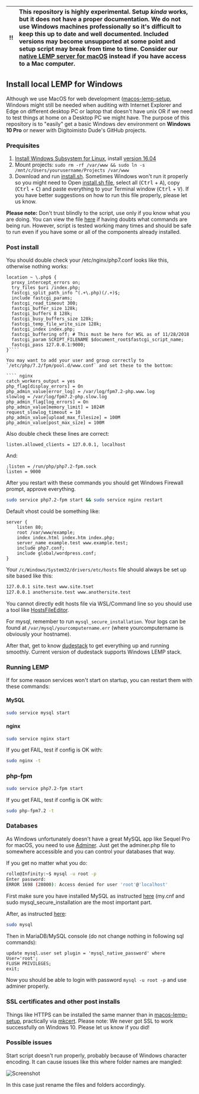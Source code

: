 | :bangbang: | **This repository is highly experimental. Setup *kinda* works, but it does not have a proper documentation. We do not use Windows machines professionally so it's difficult to keep this up to date and well documented. Included versions may become unsupported at some point and setup script may break from time to time. Consider our [native LEMP server for macOS](https://github.com/digitoimistodude/macos-lemp-setup) instead if you have access to a Mac computer.**  |
|:------------:|:------------------------------------------------------------------------------------------------------------------------------------------------------------------------|


## Install local LEMP for Windows

Although we use MacOS for web development ([macos-lemp-setup](https://github.com/digitoimistodude/macos-lemp-setup), Windows might still be needed when auditing with Internet Explorer and Edge on different desktop PC or laptop that doesn't have unix OR if we need to test things at home on a Desktop PC we might have. The purpose of this repository is to "easily" get a basic Windows dev environment on **Windows 10 Pro** or newer with Digitoimisto Dude's GitHub projects.

### Prequisites 

1. [Install Windows Subsystem for Linux](https://docs.microsoft.com/en-us/windows/wsl/install-win10), install [version 16.04](https://gist.github.com/xynova/87beae35688476efb2ee290d3926f5bb)
2. Mount projects: `sudo rm -rf /var/www && sudo ln -s /mnt/c/Users/yourusername/Projects /var/www`
3. Download and run [install.sh](https://raw.githubusercontent.com/digitoimistodude/windows-lemp-setup/master/install.sh). Sometimes Windows won't run it properly so you might need to Open [install.sh file](https://raw.githubusercontent.com/digitoimistodude/windows-lemp-setup/master/install.sh), select all (<kbd>Ctrl</kbd> + <kbd>A</kbd>), copy (<kbd>Ctrl</kbd> + <kbd>C</kbd>) and paste everything to your Terminal window (<kbd>Ctrl</kbd> + <kbd>V</kbd>). If you have better suggestions on how to run this file properly, please let us know.

**Please note:** Don't trust blindly to the script, use only if you know what you are doing. You can view the file [here](https://github.com/digitoimistodude/windows-lemp-setup/blob/master/install.sh) if having doubts what commands are being run. However, script is tested working many times and should be safe to run even if you have some or all of the components already installed.

### Post install

You should double check your /etc/nginx/php7.conf looks like this, otherwise nothing works:

```` nginx
location ~ \.php$ {
  proxy_intercept_errors on;
  try_files $uri /index.php;
  fastcgi_split_path_info ^(.+\.php)(/.+)$;
  include fastcgi_params;
  fastcgi_read_timeout 300;
  fastcgi_buffer_size 128k;
  fastcgi_buffers 8 128k;
  fastcgi_busy_buffers_size 128k;
  fastcgi_temp_file_write_size 128k;
  fastcgi_index index.php;
  fastcgi_buffering off; # This must be here for WSL as of 11/28/2018
  fastcgi_param SCRIPT_FILENAME $document_root$fastcgi_script_name;
  fastcgi_pass 127.0.0.1:9000;
}````

You may want to add your user and group correctly to `/etc/php/7.2/fpm/pool.d/www.conf` and set these to the bottom:

```` nginx
catch_workers_output = yes
php_flag[display_errors] = On
php_admin_value[error_log] = /var/log/fpm7.2-php.www.log 
slowlog = /var/log/fpm7.2-php.slow.log 
php_admin_flag[log_errors] = On
php_admin_value[memory_limit] = 1024M
request_slowlog_timeout = 10
php_admin_value[upload_max_filesize] = 100M
php_admin_value[post_max_size] = 100M
````

Also double check these lines are correct:

```` nginx
listen.allowed_clients = 127.0.0.1, localhost
````

And:

```` nginx
;listen = /run/php/php7.2-fpm.sock
listen = 9000
````

After you restart with these commands you should get Windows Firewall prompt, approve everything.

``` bash
sudo service php7.2-fpm start && sudo service nginx restart
```

Default vhost could be something like:

```` nginx
server {
    listen 80;
    root /var/www/example;
    index index.html index.htm index.php;
    server_name example.test www.example.test;
    include php7.conf;
    include global/wordpress.conf;
}
````

Your `/c/Windows/System32/drivers/etc/hosts` file should always be set up site based like this:

```` bash
127.0.0.1 site.test www.site.tset
127.0.0.1 anothersite.test www.anothersite.test
````

You cannot directly edit hosts file via WSL/Command line so you should use a tool like [HostsFileEditor](https://github.com/scottlerch/HostsFileEditor).

For mysql, remember to run `mysql_secure_installation`. Your logs can be found at `/var/mysql/yourcomputername.err` (where yourcomputername is obviously your hostname).

After that, get to know [dudestack](https://github.com/digitoimistodude/dudestack) to get everything up and running smoothly. Current version of dudestack supports Windows LEMP stack.

### Running LEMP

If for some reason services won't start on startup, you can restart them with these commands:

#### MySQL

``` bash
sudo service mysql start
```

#### nginx

``` bash
sudo service nginx start
```

If you get FAIL, test if config is OK with:

``` bash
sudo nginx -t
```

### php-fpm

``` bash
sudo service php7.2-fpm start
```

If you get FAIL, test if config is OK with:

``` bash
sudo php-fpm7.2 -t
```

### Databases

As Windows unfortunately doesn't have a great MySQL app like Sequel Pro for macOS, you need to use [Adminer](https://www.adminer.org/). Just get the adminer.php file to somewhere accessible and you can control your databases that way.

If you get no matter what you do:

``` bash
rolle@Infinity:~$ mysql -u root -p
Enter password:
ERROR 1698 (28000): Access denied for user 'root'@'localhost'
```

First make sure you have installed MySQL as instructed [here](https://github.com/digitoimistodude/macos-lemp-setup#post-install) (my.cnf and sudo mysql_secure_installation are the most important part.

After, as instructed [here](https://stackoverflow.com/questions/41645309/mysql-error-access-denied-for-user-rootlocalhost):

``` bash
sudo mysql
```

Then in MariaDB/MySQL console (do not change nothing in following sql commands):

```
update mysql.user set plugin = 'mysql_native_password' where User='root';
FLUSH PRIVILEGES;
exit;
```

Now you should be able to login with password `mysql -u root -p` and use adminer properly.

### SSL certificates and other post installs

Things like HTTPS can be installed the same manner than in [macos-lemp-setup](https://github.com/digitoimistodude/macos-lemp-setup#certificates-for-localhost), practically via [mkcert](https://github.com/FiloSottile/mkcert). Please note: We never got SSL to work successfully on Windows 10. Please let us know if you did!

### Possible issues

Start script doesn't run properly, probably because of Windows character encoding. It can cause issues like this where folder names are mangled:

![Screenshot](https://i.imgur.com/aONfnoq.png)

In this case just rename the files and folders accordingly.
